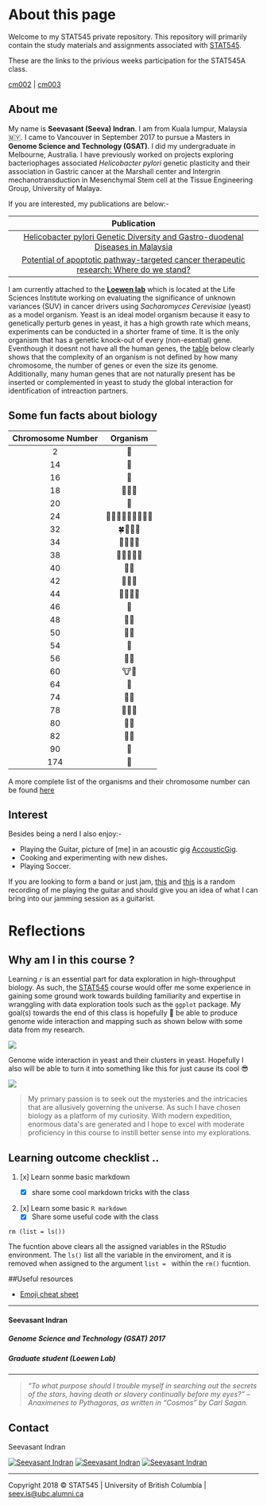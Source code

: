 About this page
================

Welcome to my STAT545 private repository. This repository will primarily contain the study materials and assignments associated with [STAT545][Stat545Link].

These are the links to the privious weeks participation for the STAT545A class.

[cm002][cm002] \| [cm003][cm003]


[Stat545Link]: http://stat545.com/Classroom/ "STAT 545A: Exploratory Data Analysis"
[cm002]: https://github.com/zeeva85/STAT545A_participation/tree/master/cm002
[cm003]: https://github.com/zeeva85/STAT545A_participation/tree/master/cm003



About me
--------

My name is **Seevasant (Seeva) Indran**. I am from Kuala lumpur, Malaysia :malaysia:. I came to Vancouver in September 2017 to pursue a Masters in **Genome Science and Technology (GSAT)**. I did my undergraduate in Melbourne, Australia. I have previously worked on projects exploring bacteriophages associated _Helicobacter pylori_ genetic plasticity and their association in Gastric cancer at the Marshall center and Intergrin mechanotransduction in Mesenchymal Stem cell at the Tissue Engineering Group, University of Malaya. 

If you are interested, my publications are below:-

| **Publication** |
|:----------------:|
| [Helicobacter pylori Genetic Diversity and Gastro-duodenal Diseases in Malaysia][Hpylori] |
| [Potential of apoptotic pathway-targeted cancer therapeutic research: Where do we stand?][CancerReview] |

[Hpylori]: https://www.ncbi.nlm.nih.gov/pmc/articles/PMC5377019/pdf/srep07431.pdf
[CancerReview]: https://www.nature.com/articles/cddis2015275
[loewenlablink]: http://www.loewenlab.ca/research-scope/


I am currently attached to the [**Loewen lab**][loewenlablink] which is located at the Life Sciences Institute working on evaluating the significance of unknown variances (SUV) in cancer drivers using _Sacharomyces Cerevisiae_ (yeast) as a model organism. Yeast is an ideal model organism because it easy to genetically perturb genes in yeast, it has a high growth rate which means, experiments can be conducted in a shorter frame of time. It is the only organism that has a genetic knock-out of every (non-esential) gene. Eventhough it doesnt not have all the human genes, the [table][ChoromosomeNumberTbl] below clearly shows that the complexity of an organism is not defined by how many chromosome, the number of genes  or even the size its genome. Additionally, many human genes that are not naturally present has be inserted or complemented in yeast to study the global interaction for identification of intreaction partners.

## Some fun facts about biology

 **Chromosome Number** | **Organism** 
:----------------:|:------------:
2	 |  :ant:  
14 |  :cucumber:  
16 |  :koala:  
18 |  :lemon::carrot::tangerine:  
20 |  :corn:  
24 |	:snail::ear_of_rice::tulip::chestnut::melon::eggplant::avocado::tomato::evergreen_tree:  	
32 |	:four_leaf_clover::cherries::bee::crocodile:   
34 |	:apple::pear::sunflower::fox_face:  
38 |	:grapes::pig::cat::lion::tiger:  
40 |	:peanuts::mouse:  
42 |	:panda_face::rat::blowfish:  	
44 |	:whale2::hamster::dolphin::rabbit:  	 
46 |	:baby:   
48 |	:gorilla::potato:   
50 |	:water_buffalo::pineapple:   
54 |	:sheep:   
56 |	:elephant::strawberry:    
60 |	:cow::goat:   
64 |	:horse:   
74 |	:bear::camel:    
78 |	:chicken::dog::wolf:   
80 |	:turkey::duck:    
82 |	:rhinoceros::shark:    
90 |	:sweet_potato:    
174|	:kiwi_fruit:  	 


A more complete list of the organisms and their chromosome number can be found [here][WikiChromosomeNumber]

[WikiChromosomeNumber]: https://en.wikipedia.org/wiki/List_of_organisms_by_chromosome_count
[ChoromosomeNumberTbl]: https://github.com/STAT545-UBC-students/hw01-zeeva85#some-fun-facts-about-biology

## Interest

Besides being a nerd I also enjoy:-

- Playing the Guitar, picture of [me] in an acoustic gig [AccousticGig].
- Cooking and experimenting with new dishes.
- Playing Soccer.


If you are looking to form a band or just jam, [this][RandomSolo] and [this](RandomSolo2) is a random recording of me playing the guitar and should give you an idea of what I can bring into our jamming session as a guitarist.



[AccousticGig]: https://www.facebook.com/plugins/post.php?href=https%3A%2F%2Fwww.facebook.com%2Fphoto.php%3Ffbid%3D10153081465425031%26set%3Da.10150977844975031%26type%3D3&width=500

[RandomSolo]: https://soundcloud.com/seevasantindran/random-solo-trial/s-C5r8F
[RandomSolo2]: https://soundcloud.com/seevasantindran/fine/s-cLzvk

# Reflections

## Why am I in this course ? 

Learning `r` is an essential part for data exploration in high-throughput biology. As such, the [STAT545][Stat545Link] course would offer me some experience in gaining some ground work towards building familiarity and expertise in wranggling with data exploration tools such as the `ggplot` package. My goal(s) towards the end of this class is hopefully :crossed_fingers: be able to produce genome wide interaction and mapping such as shown below with some data from my research.

![](https://radiostudent.si/sites/default/files/slike/2016-11-16-dve-mutaciji-boljši-od-ene-64187.jpg)

Genome wide interaction in yeast and their clusters in yeast. Hopefully I also will be able to turn it into something like this for just cause its cool :sunglasses:


![](https://travelbetweenthepages.files.wordpress.com/2016/06/airports-network.gif)

> My primary passion is to seek out the mysteries and the intricacies that are allusively governing the universe. As such I have chosen biology as a platform of my curiosity. With modern expedition, enormous data's are generated and I hope to excel with moderate proficiency in this course to instill better sense into my explorations.


## Learning outcome checklist ..

1. [x] Learn sonme basic markdown
	* [x] share some cool markdown tricks with the class


2. [x] Learn some basic `R markdown `
	* [x] Share some useful code with the class
	
`rm (list = ls())` 

The fucntion above clears all the assigned variables in the RStudio environment. The `ls()` list all the variable in the enviroment, and it is removed when assigned to the argument `list = ` within the `rm()` fucntion.
	


##Useful resources 
- [Emoji cheat sheet](https://gist.github.com/rxaviers/7360908)


---
#### **Seevasant Indran**
##### *Genome Science and Technology (GSAT) 2017*
##### Graduate student (Loewen Lab)   



---


> *“To what purpose should I trouble myself in searching out the secrets of the stars, having death or slavery continually before my eyes?” – Anaximenes to Pythagoras, as written in “Cosmos” by Carl Sagan.*



## Contact 

Seevasant Indran

[![Seevasant Indran](https://cdn3.iconfinder.com/data/icons/free-social-icons/67/twitter_circle_black-32.png)](https://twitter.com/zeeva85) [![Seevasant Indran](https://cdn3.iconfinder.com/data/icons/free-social-icons/67/linkedin_circle_black-32.png)](https://my.linkedin.com/in/seevasantindran) [![Seevasant Indran](https://cdn3.iconfinder.com/data/icons/picons-social/57/18-youtube-32.png)](https://www.youtube.com/user/szeeva85) 

---
Copyright 2018 :copyright: STAT545  \| University of British Columbia \| <seev.is@ubc.alumni.ca>

